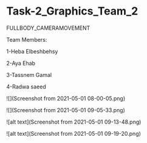 # Task-2_Graphics_Team_2

FULLBODY_CAMERAMOVEMENT

Team Members:

1-Heba Elbeshbehsy 

2-Aya Ehab 

3-Tassnem Gamal

4-Radwa saeed

![](Screenshot from 2021-05-01 08-00-05.png)

![](Screenshot from 2021-05-01 09-05-33.png)

![alt text](Screenshot from 2021-05-01 09-13-48.png)

![alt text](Screenshot from 2021-05-01 09-19-20.png)
